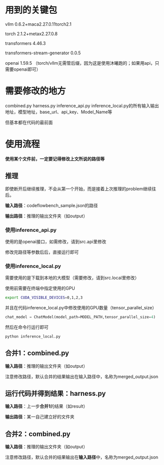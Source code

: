 # 用到的关键包
vllm                          0.6.2+maca2.27.0.11torch2.1

torch                         2.1.2+metax2.27.0.8

transformers                  4.46.3

transformers-stream-generator 0.0.5

openai                        1.59.5
（torch/vllm无需管后缀，因为这是使用沐曦跑的；如果用api，只需要openai即可）


# 需要修改的地方
combined.py harness.py inference_api.py inference_local.py的所有输入输出地址，模型地址，base_url、api_key、Model_Name等

但基本都在代码的最前面

# 使用流程
**使用某个文件前，一定要记得修改上文所说的路径等**

## 推理
即使断开后继续推理，不会从第一个开始，而是接着上次推理的problem继续往后。

**输入路径**：codeflowbench_sample.json的路径

**输出路径**：推理的输出文件夹（如output）

### 使用inference_api.py
使用的是openai接口，如需修改，请到src.api里修改

修改完路径等参数后后，直接运行即可

### 使用inference_local.py
需要使用的是下载到本地的大模型（需要修改，请到src.local里修改）

使用前需要在终端中指定使用的GPU
```bash
export CUDA_VISIBLE_DEVICES=0,1,2,3
```
并且在代码inference_local.py中修改使用的GPU数量（tensor_parallel_size）
```python
chat_model = ChatModel(model_path=MODEL_PATH,tensor_parallel_size=4)
```
然后在命令行运行即可
```bash
python inference_local.py
```

## 合并1：combined.py
**输入路径**：推理的输出文件夹（如output）

注意修改路径，默认合并的结果输出在输入路径中，名称为merged_output.json

## 运行代码并得到结果：harness.py
**输入路径**：上一步**合并1**的结果（如result）

**输出路径**：某一自己建立好的文件夹

## 合并2：combined.py
**输入路径**：推理的输出文件夹（如output）

注意修改路径，默认合并的结果输出在**输入路径**中，名称为merged_output.json
